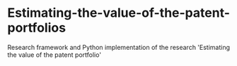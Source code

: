 # Estimating-the-value-of-the-patent-portfolios
Research framework and Python implementation of the research 'Estimating the value of the patent portfolio'
